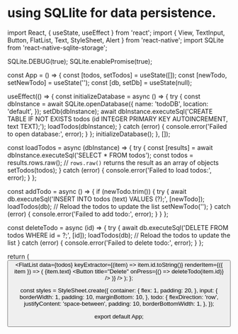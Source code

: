 # using SQLlite for data persistence.
import React, { useState, useEffect } from 'react';
import { View, TextInput, Button, FlatList, Text, StyleSheet, Alert } from 'react-native';
import SQLite from 'react-native-sqlite-storage';

SQLite.DEBUG(true);
SQLite.enablePromise(true);

const App = () => {
  const [todos, setTodos] = useState([]);
  const [newTodo, setNewTodo] = useState('');
  const [db, setDb] = useState(null);

  useEffect(() => {
    const initializeDatabase = async () => {
      try {
        const dbInstance = await SQLite.openDatabase({
          name: 'todoDB',
          location: 'default',
        });
        setDb(dbInstance);
        await dbInstance.executeSql('CREATE TABLE IF NOT EXISTS todos (id INTEGER PRIMARY KEY AUTOINCREMENT, text TEXT);');
        loadTodos(dbInstance);
      } catch (error) {
        console.error('Failed to open database:', error);
      }
    };
    initializeDatabase();
  }, []);

  const loadTodos = async (dbInstance) => {
    try {
      const [results] = await dbInstance.executeSql('SELECT * FROM todos');
      const todos = results.rows.raw(); // `rows.raw()` returns the result as an array of objects
      setTodos(todos);
    } catch (error) {
      console.error('Failed to load todos:', error);
    }
  };

  const addTodo = async () => {
    if (newTodo.trim()) {
      try {
        await db.executeSql('INSERT INTO todos (text) VALUES (?);', [newTodo]);
        loadTodos(db); // Reload the todos to update the list
        setNewTodo('');
      } catch (error) {
        console.error('Failed to add todo:', error);
      }
    }
  };

  const deleteTodo = async (id) => {
    try {
      await db.executeSql('DELETE FROM todos WHERE id = ?;', [id]);
      loadTodos(db); // Reload the todos to update the list
    } catch (error) {
      console.error('Failed to delete todo:', error);
    }
  };

  return (
    <View style={styles.container}>
      <TextInput
        style={styles.input}
        placeholder="Enter new to-do"
        value={newTodo}
        onChangeText={setNewTodo}
      />
      <Button title="Add To-Do" onPress={addTodo} />
      <FlatList
        data={todos}
        keyExtractor={(item) => item.id.toString()}
        renderItem={({ item }) => (
          <View style={styles.todo}>
            <Text>{item.text}</Text>
            <Button title="Delete" onPress={() => deleteTodo(item.id)} />
          </View>
        )}
      />
    </View>
  );
};

const styles = StyleSheet.create({
  container: {
    flex: 1,
    padding: 20,
  },
  input: {
    borderWidth: 1,
    padding: 10,
    marginBottom: 10,
  },
  todo: {
    flexDirection: 'row',
    justifyContent: 'space-between',
    padding: 10,
    borderBottomWidth: 1,
  },
});

export default App;

